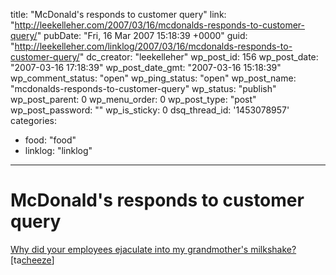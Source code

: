 title: "McDonald's responds to customer query"
link: "http://leekelleher.com/2007/03/16/mcdonalds-responds-to-customer-query/"
pubDate: "Fri, 16 Mar 2007 15:18:39 +0000"
guid: "http://leekelleher.com/linklog/2007/03/16/mcdonalds-responds-to-customer-query/"
dc_creator: "leekelleher"
wp_post_id: 156
wp_post_date: "2007-03-16 17:18:39"
wp_post_date_gmt: "2007-03-16 15:18:39"
wp_comment_status: "open"
wp_ping_status: "open"
wp_post_name: "mcdonalds-responds-to-customer-query"
wp_status: "publish"
wp_post_parent: 0
wp_menu_order: 0
wp_post_type: "post"
wp_post_password: ""
wp_is_sticky: 0
dsq_thread_id: '1453078957'
categories:
  - food: "food"
  - linklog: "linklog"

---

# McDonald's responds to customer query

<a href="http://www.theregister.co.uk/2007/03/16/make_your_own_mind_up/">Why did your employees ejaculate into my grandmother's milkshake?</a> [ta<a href="http://www.lifejustbounces.com/cheese/">cheeze</a>]